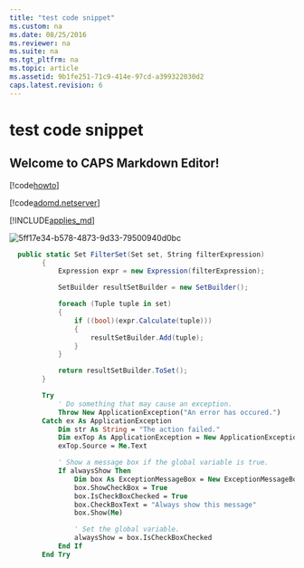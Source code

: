 ```yaml
---
title: "test code snippet"
ms.custom: na
ms.date: 08/25/2016
ms.reviewer: na
ms.suite: na
ms.tgt_pltfrm: na
ms.topic: article
ms.assetid: 9b1fe251-71c9-414e-97cd-a399322030d2
caps.latest.revision: 6
---
```

# test code snippet
## Welcome to CAPS Markdown Editor!

[!code[howto](../testCodeSnippet/codesnippet/embform.vb#emb_vb_usecheckbox)]


[!code[adomd.netserver](../testCodeSnippet/codesnippet/class1.cs#filterset)]


[!INCLUDE[applies_md](../testCodeSnippet/includes/applies_md.md)]

![5ff17e34-b578-4873-9d33-79500940d0bc](../testCodeSnippet/media/5ff17e34-b578-4873-9d33-79500940d0bc.gif)

```C#
  public static Set FilterSet(Set set, String filterExpression)
        {
            Expression expr = new Expression(filterExpression);

            SetBuilder resultSetBuilder = new SetBuilder();

            foreach (Tuple tuple in set)
            {
                if ((bool)(expr.Calculate(tuple)))
                {
                    resultSetBuilder.Add(tuple);
                }
            }

            return resultSetBuilder.ToSet();
        }
```

```vb
        Try
            ' Do something that may cause an exception.
            Throw New ApplicationException("An error has occured.")
        Catch ex As ApplicationException
            Dim str As String = "The action failed."
            Dim exTop As ApplicationException = New ApplicationException(str, ex)
            exTop.Source = Me.Text

            ' Show a message box if the global variable is true.
            If alwaysShow Then
                Dim box As ExceptionMessageBox = New ExceptionMessageBox(exTop)
                box.ShowCheckBox = True
                box.IsCheckBoxChecked = True
                box.CheckBoxText = "Always show this message"
                box.Show(Me)

                ' Set the global variable.
                alwaysShow = box.IsCheckBoxChecked
            End If
        End Try
```
